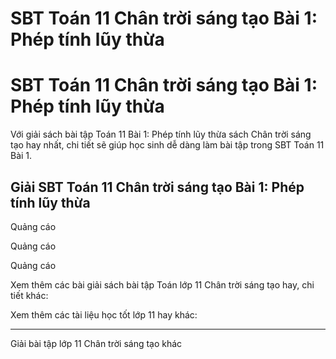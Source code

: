 # SBT Toán 11 Chân trời sáng tạo Bài 1: Phép tính lũy thừa

# SBT Toán 11 Chân trời sáng tạo Bài 1: Phép tính lũy thừa

Với giải sách bài tập Toán 11 Bài 1: Phép tính lũy thừa sách Chân trời sáng tạo hay nhất, chi tiết sẽ giúp học sinh dễ dàng làm bài tập trong SBT Toán 11 Bài 1.

## Giải SBT Toán 11 Chân trời sáng tạo Bài 1: Phép tính lũy thừa

Quảng cáo

Quảng cáo

Quảng cáo

Xem thêm các bài giải sách bài tập Toán lớp 11 Chân trời sáng tạo hay, chi tiết khác:

Xem thêm các tài liệu học tốt lớp 11 hay khác:

* * *

Giải bài tập lớp 11 Chân trời sáng tạo khác
